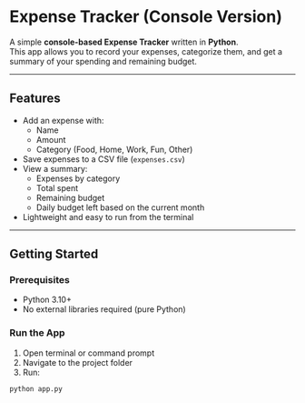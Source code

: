 # Expense Tracker (Console Version)

A simple **console-based Expense Tracker** written in **Python**.  
This app allows you to record your expenses, categorize them, and get a summary of your spending and remaining budget.

---

## **Features**

- Add an expense with:
  - Name
  - Amount
  - Category (Food, Home, Work, Fun, Other)
- Save expenses to a CSV file (`expenses.csv`)
- View a summary:
  - Expenses by category
  - Total spent
  - Remaining budget
  - Daily budget left based on the current month
- Lightweight and easy to run from the terminal

---

## **Getting Started**

### **Prerequisites**

- Python 3.10+
- No external libraries required (pure Python)

### **Run the App**

1. Open terminal or command prompt
2. Navigate to the project folder
3. Run:

```bash
python app.py

